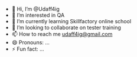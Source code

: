 - 👋 Hi, I’m @Udaff4ig
- 👀 I’m interested in QA
- 🌱 I’m currently learning Skillfactory online school
- 💞️ I’m looking to collaborate on tester training
- 📫 How to reach me udaff4ig@gmail.com
- 😄 Pronouns: ...
- ⚡ Fun fact: ...

<!---
Udaff4ig/Udaff4ig is a ✨ special ✨ repository because its `README.md` (this file) appears on your GitHub profile.
You can click the Preview link to take a look at your changes.
--->
